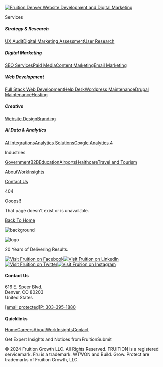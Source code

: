 [![Fruition Denver Website Development and Digital Marketing](/_next/static/media/logo.dc04c5a5.svg)](https://fruition.net/)

Services

##### Strategy & Research

[UX Audit](https://fruition.net/services/ux-audit)[Digital Marketing Assessment](https://fruition.net/services/digital-marketing-assessment)[User Research](https://fruition.net/services/user-research)

##### Digital Marketing

[SEO Services](https://fruition.net/services/seo-services)[Paid Media](https://fruition.net/services/paid-media)[Content Marketing](https://fruition.net/services/content-marketing)[Email Marketing](https://fruition.net/services/email-marketing)

##### Web Development

[Full Stack Web Development](https://fruition.net/services/full-stack-web-development)[Help Desk](https://fruition.net/services/help-desk)[Wordpress Maintenance](https://fruition.net/services/wordpress)[Drupal Maintenance](https://fruition.net/services/drupal)[Hosting](https://fruition.net/services/hosting)

##### Creative

[Website Design](https://fruition.net/services/website-design)[Branding](https://fruition.net/services/branding)

##### AI Data & Analytics

[AI Integrations](https://fruition.net/services/ai-integrations)[Analytics Solutions](https://fruition.net/services/analytics-solutions)[Google Analytics 4](https://fruition.net/services/ga4)

Industries

[Government](https://fruition.net/industries/government)[B2B](https://fruition.net/industries/business-to-business)[Education](https://fruition.net/industries/education)[Airports](https://fruition.net/industries/airport-website)[Healthcare](https://fruition.net/industries/healthcare)[Travel and Tourism](https://fruition.net/industries/travel-and-tourism)

[About](https://fruition.net/about)[Work](https://fruition.net/clients)[Insights](https://fruition.net/blog)

[Contact Us](https://fruition.net/contact)

404

Ooops!!

That page doesn't exist or is unavailable.

[Back To Home](https://fruition.net/)

![background](/_next/image?url=%2F_next%2Fstatic%2Fmedia%2Fbackground.27f31c37.jpg&w=3840&q=75)

![logo](/_next/static/media/logo.87f406a6.svg)

20 Years of Delivering Results.

[![Visit Fruition on Facebook](/_next/static/media/facebook.bc7e420d.svg)](https://www.facebook.com/fruition)[![Visit Fruition on LinkedIn](/_next/static/media/linkedin.8d337c5a.svg)](https://www.linkedin.com/company/fruition-net/)[![Visit Fruition on Twitter](/_next/static/media/twitter.c6239499.svg)](https://twitter.com/fruitionsearch)[![Visit Fruition on Instagram](/_next/static/media/instagram.3f454594.svg)](https://www.instagram.com/fruitionmarketing/)

#### Contact Us

616 E. Speer Blvd.  
Denver, CO 80203  
United States

[\[email protected\]](https://fruition.net/cdn-cgi/l/email-protection)[P: 303-395-1880](tel:+13033951880)

#### Quicklinks

[Home](https://fruition.net/)[Careers](https://fruition.net/careers)[About](https://fruition.net/about)[Work](https://fruition.net/clients)[Insights](https://fruition.net/blog)[Contact](https://fruition.net/contact)

Get Expert Insights and Notices from FruitionSubmit

© 2024 Fruition Growth LLC. All Rights Reserved. FRUITION is a registered servicemark. Fru is a trademark. WTWON and Build. Grow. Protect are trademarks of Fruition Growth, LLC.